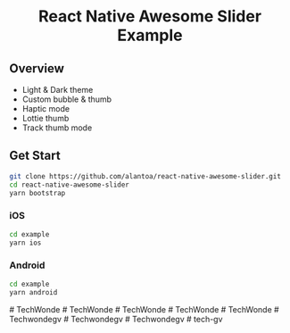 <div align="center">
  <h1 align="center">React Native Awesome Slider Example</h1>
</div>

## Overview

- Light & Dark theme
- Custom bubble & thumb
- Haptic mode
- Lottie thumb
- Track thumb mode

## Get Start

```sh
git clone https://github.com/alantoa/react-native-awesome-slider.git
cd react-native-awesome-slider
yarn bootstrap
```

### iOS

```sh
cd example
yarn ios
```

### Android

```sh
cd example
yarn android
```
#   T e c h W o n d e  
 #   T e c h W o n d e  
 #   T e c h W o n d e  
 #   T e c h W o n d e  
 #   T e c h W o n d e  
 #   T e c h w o n d e g v  
 #   T e c h w o n d e g v  
 #   T e c h w o n d e g v  
 # tech-gv
